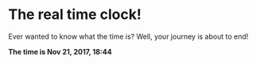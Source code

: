 # The real time clock!

Ever wanted to know what the time is? Well, your journey is about to end!

**The time is Nov 21, 2017, 18:44**